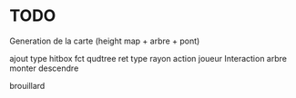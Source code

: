 # TODO

Generation de la carte (height map + arbre + pont)

ajout type hitbox
fct qudtree ret type
rayon action joueur
Interaction arbre monter descendre

brouillard